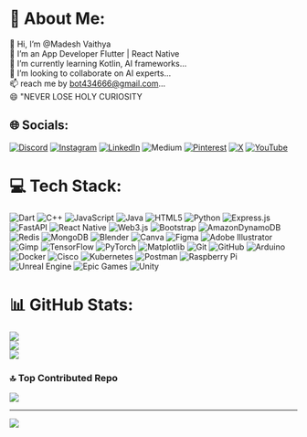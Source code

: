 # 💫 About Me:
👋 Hi, I’m @Madesh Vaithya<br>👀 I’m an App Developer Flutter | React Native<br>🌱 I’m currently learning Kotlin, AI frameworks...<br>💞️ I’m looking to collaborate on AI experts...<br>📫 reach me by bot434666@gmail.com...<br>😄 "NEVER LOSE HOLY CURIOSITY 


## 🌐 Socials:
[![Discord](https://img.shields.io/badge/Discord-%237289DA.svg?logo=discord&logoColor=white)](https://discord.gg/1303983072437604368) [![Instagram](https://img.shields.io/badge/Instagram-%23E4405F.svg?logo=Instagram&logoColor=white)](https://instagram.com/unr_phyr0_walker) [![LinkedIn](https://img.shields.io/badge/LinkedIn-%230077B5.svg?logo=linkedin&logoColor=white)](https://linkedin.com/in/www.linkedin.com/in/madesh-vaithya-h-932628328 ) ![Medium](https://img.shields.io/badge/Medium-12100E?logo=medium&logoColor=white) [![Pinterest](https://img.shields.io/badge/Pinterest-%23E60023.svg?logo=Pinterest&logoColor=white)](https://pinterest.com/Unreal_Phyro_Walker) [![X](https://img.shields.io/badge/X-black.svg?logo=X&logoColor=white)](https://x.com/madesh_vaithyah) [![YouTube](https://img.shields.io/badge/YouTube-%23FF0000.svg?logo=YouTube&logoColor=white)](https://youtube.com/@https://youtube.com/@alpha_phyr0?si=46MuO4_h3UlT90Cc) 

# 💻 Tech Stack:
![Dart](https://img.shields.io/badge/dart-%230175C2.svg?style=plastic&logo=dart&logoColor=white) ![C++](https://img.shields.io/badge/c++-%2300599C.svg?style=plastic&logo=c%2B%2B&logoColor=white) ![JavaScript](https://img.shields.io/badge/javascript-%23323330.svg?style=plastic&logo=javascript&logoColor=%23F7DF1E) ![Java](https://img.shields.io/badge/java-%23ED8B00.svg?style=plastic&logo=openjdk&logoColor=white) ![HTML5](https://img.shields.io/badge/html5-%23E34F26.svg?style=plastic&logo=html5&logoColor=white) ![Python](https://img.shields.io/badge/python-3670A0?style=plastic&logo=python&logoColor=ffdd54) ![Express.js](https://img.shields.io/badge/express.js-%23404d59.svg?style=plastic&logo=express&logoColor=%2361DAFB) ![FastAPI](https://img.shields.io/badge/FastAPI-005571?style=plastic&logo=fastapi) ![React Native](https://img.shields.io/badge/react_native-%2320232a.svg?style=plastic&logo=react&logoColor=%2361DAFB) ![Web3.js](https://img.shields.io/badge/web3.js-F16822?style=plastic&logo=web3.js&logoColor=white) ![Bootstrap](https://img.shields.io/badge/bootstrap-%238511FA.svg?style=plastic&logo=bootstrap&logoColor=white) ![AmazonDynamoDB](https://img.shields.io/badge/Amazon%20DynamoDB-4053D6?style=plastic&logo=Amazon%20DynamoDB&logoColor=white) ![Redis](https://img.shields.io/badge/redis-%23DD0031.svg?style=plastic&logo=redis&logoColor=white) ![MongoDB](https://img.shields.io/badge/MongoDB-%234ea94b.svg?style=plastic&logo=mongodb&logoColor=white) ![Blender](https://img.shields.io/badge/blender-%23F5792A.svg?style=plastic&logo=blender&logoColor=white) ![Canva](https://img.shields.io/badge/Canva-%2300C4CC.svg?style=plastic&logo=Canva&logoColor=white) ![Figma](https://img.shields.io/badge/figma-%23F24E1E.svg?style=plastic&logo=figma&logoColor=white) ![Adobe Illustrator](https://img.shields.io/badge/adobe%20illustrator-%23FF9A00.svg?style=plastic&logo=adobe%20illustrator&logoColor=white) ![Gimp](https://img.shields.io/badge/Gimp-657D8B?style=plastic&logo=gimp&logoColor=FFFFFF) ![TensorFlow](https://img.shields.io/badge/TensorFlow-%23FF6F00.svg?style=plastic&logo=TensorFlow&logoColor=white) ![PyTorch](https://img.shields.io/badge/PyTorch-%23EE4C2C.svg?style=plastic&logo=PyTorch&logoColor=white) ![Matplotlib](https://img.shields.io/badge/Matplotlib-%23ffffff.svg?style=plastic&logo=Matplotlib&logoColor=black) ![Git](https://img.shields.io/badge/git-%23F05033.svg?style=plastic&logo=git&logoColor=white) ![GitHub](https://img.shields.io/badge/github-%23121011.svg?style=plastic&logo=github&logoColor=white) ![Arduino](https://img.shields.io/badge/-Arduino-00979D?style=plastic&logo=Arduino&logoColor=white) ![Docker](https://img.shields.io/badge/docker-%230db7ed.svg?style=plastic&logo=docker&logoColor=white) ![Cisco](https://img.shields.io/badge/cisco-%23049fd9.svg?style=plastic&logo=cisco&logoColor=black) ![Kubernetes](https://img.shields.io/badge/kubernetes-%23326ce5.svg?style=plastic&logo=kubernetes&logoColor=white) ![Postman](https://img.shields.io/badge/Postman-FF6C37?style=plastic&logo=postman&logoColor=white) ![Raspberry Pi](https://img.shields.io/badge/-Raspberry_Pi-C51A4A?style=plastic&logo=Raspberry-Pi) ![Unreal Engine](https://img.shields.io/badge/unrealengine-%23313131.svg?style=plastic&logo=unrealengine&logoColor=white) ![Epic Games](https://img.shields.io/badge/epicgames-%23313131.svg?style=plastic&logo=epicgames&logoColor=white) ![Unity](https://img.shields.io/badge/unity-%23000000.svg?style=plastic&logo=unity&logoColor=white)
# 📊 GitHub Stats:
![](https://github-readme-stats.vercel.app/api?username=bot80-alt&theme=dark&hide_border=false&include_all_commits=true&count_private=true)<br/>
![](https://github-readme-streak-stats.herokuapp.com/?user=bot80-alt&theme=dark&hide_border=false)<br/>
![](https://github-readme-stats.vercel.app/api/top-langs/?username=bot80-alt&theme=dark&hide_border=false&include_all_commits=true&count_private=true&layout=compact)

### 🔝 Top Contributed Repo
![](https://github-contributor-stats.vercel.app/api?username=bot80-alt&limit=5&theme=shades-of-purple&combine_all_yearly_contributions=true)

---
[![](https://visitcount.itsvg.in/api?id=bot80-alt&icon=1&color=9)](https://visitcount.itsvg.in)

<!-- Proudly created with GPRM ( https://gprm.itsvg.in ) -->

